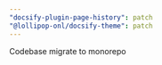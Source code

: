 ```yaml
---
"docsify-plugin-page-history": patch
"@lollipop-onl/docsify-theme": patch
---
```


Codebase migrate to monorepo
